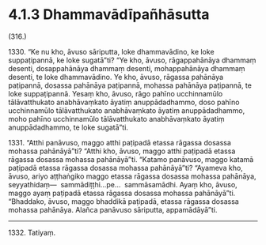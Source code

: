 # 4.1.3 Dhammavādīpañhāsutta

(316.)

1330\. “Ke nu kho, āvuso sāriputta, loke dhammavādino, ke loke suppaṭipannā, ke loke sugatā”ti? “Ye kho, āvuso, rāgappahānāya dhammaṃ desenti, dosappahānāya dhammaṃ desenti, mohappahānāya dhammaṃ desenti, te loke dhammavādino. Ye kho, āvuso, rāgassa pahānāya paṭipannā, dosassa pahānāya paṭipannā, mohassa pahānāya paṭipannā, te loke suppaṭipannā. Yesaṃ kho, āvuso, rāgo pahīno ucchinnamūlo tālāvatthukato anabhāvaṃkato āyatiṃ anuppādadhammo, doso pahīno ucchinnamūlo tālāvatthukato anabhāvaṃkato āyatiṃ anuppādadhammo, moho pahīno ucchinnamūlo tālāvatthukato anabhāvaṃkato āyatiṃ anuppādadhammo, te loke sugatā”ti.

1331\. “Atthi panāvuso, maggo atthi paṭipadā etassa rāgassa dosassa mohassa pahānāyā”ti? “Atthi kho, āvuso, maggo atthi paṭipadā etassa rāgassa dosassa mohassa pahānāyā”ti. “Katamo panāvuso, maggo katamā paṭipadā etassa rāgassa dosassa mohassa pahānāyā”ti? “Ayameva kho, āvuso, ariyo aṭṭhaṅgiko maggo etassa rāgassa dosassa mohassa pahānāya, seyyathidaṃ—  sammādiṭṭhi…pe…  sammāsamādhi. Ayaṃ kho, āvuso, maggo ayaṃ paṭipadā etassa rāgassa dosassa mohassa pahānāyā”ti. “Bhaddako, āvuso, maggo bhaddikā paṭipadā, etassa rāgassa dosassa mohassa pahānāya. Alañca panāvuso sāriputta, appamādāyā”ti.

---

1332\. Tatiyaṃ.
